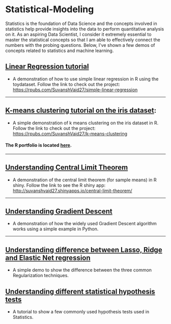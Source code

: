 # Statistical-Modeling

Statistics is the foundation of Data Science and the concepts involved in statistics help provide insights into the data to perform quantitative analysis on it. As an aspiring Data Scientist, I consider it extremely essential to master the statistical concepts so that I am able to effectively connect the numbers with the probing questions. Below, I've shown a few demos of concepts related to statistics and machine learning. 

## [Linear Regression tutorial](https://github.com/SuvanshVaid27/Simple-Linear-Regression-in-R)

  - A demonstration of how to use simple linear regression in R using the toydataset. Follow the link to check out the project: https://rpubs.com/SuvanshVaid27/simple-linear-regression

<hr>

## [K-means clustering tutorial on the iris dataset](https://github.com/SuvanshVaid27/K-Means-Clustering-in-R): 

  - A simple demonstration of k means clustering on the iris dataset in R. Follow the link to check out the project: https://rpubs.com/SuvanshVaid27/k-means-clustering

#### The R portfolio is located [here](https://rpubs.com/SuvanshVaid27).

<hr>

## [Understanding Central Limit Theorem](https://github.com/SuvanshVaid27/central-limit-theorem)

  - A demonstration of the central limit theorem (for sample means) in R shiny. Follow the link to see the R shiny app: http://suvanshvaid27.shinyapps.io/central-limit-theorem/

<hr>

## [Understanding Gradient Descent](https://github.com/SuvanshVaid27/Gradient-Descent-demo/blob/main/Gradient%20Descent.ipynb)

  - A demonstration of how the widely used Gradient Descent algorithm works using a simple example in Python.

<hr>

## [Understanding difference between Lasso, Ridge and Elastic Net regression](https://github.com/SuvanshVaid27/66-days-of-Data/blob/main/Day%2017%20-%20Regularisation/regularisation.ipynb)

  - A simple demo to show the difference between the three common Regularization techniques. 

## [Understanding different statistical hypothesis tests](https://github.com/SuvanshVaid27/66-days-of-Data/blob/main/Day%2057%20-%20Statistical%20Hypothesis%20testing/statistical_tests.ipynb)

  - A tutorial to show a few commonly used hypothesis tests used in Statistics.  


